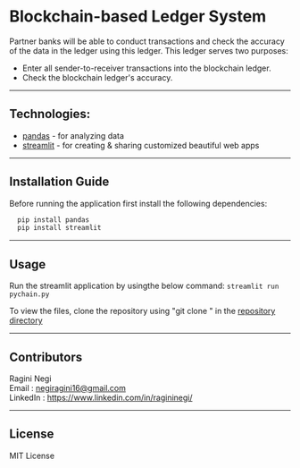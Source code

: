 # Blockchain-based Ledger System

Partner banks will be able to conduct transactions and check the accuracy of the data in the ledger using this ledger. This ledger serves two purposes:

- Enter all sender-to-receiver transactions into the blockchain ledger.
- Check the blockchain ledger's accuracy.

---

## Technologies:

- [pandas](https://pypi.org/project/pandas/) - for analyzing data
- [streamlit](https://pypi.org/project/streamlit/) - for creating & sharing customized beautiful web apps

---


## Installation Guide

Before running the application first install the following dependencies:

```python
  pip install pandas 
  pip install streamlit

```

---

## Usage

Run the streamlit application by usingthe below command:
`streamlit run pychain.py`

To view the files, clone the repository using "git clone <link>" in the [repository directory](https://github.com/Summi-Khanna/CHALLENGE-18.git)

--- 

## Contributors
 
Ragini Negi  
Email : negiragini16@gmail.com <br>
LinkedIn : https://www.linkedin.com/in/ragininegi/

---

## License

MIT License
